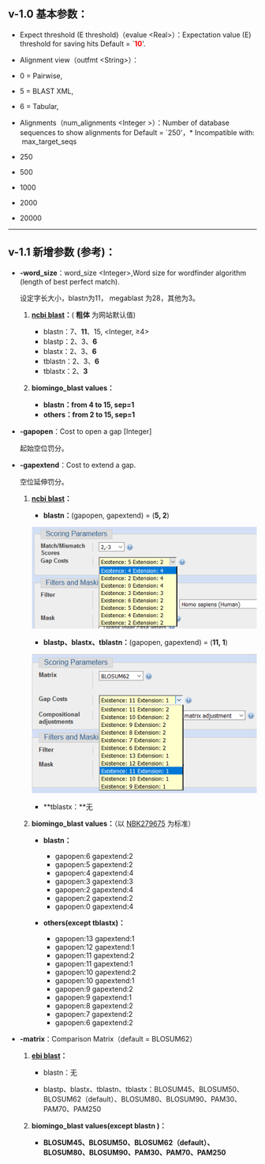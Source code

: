 ## v-1.0 基本参数：
*   Expect threshold (E threshold)（evalue &lt;Real&gt;）：Expectation value (E) threshold for saving hits Default = `**<font color="#ff0000">10</font>**'.
*   Alignment view（outfmt &lt;String&gt;）：

   *   0 = Pairwise,
   *   5 = BLAST XML,
   *   6 = Tabular,

*   Alignments（num_alignments &lt;Integer &gt;）：Number of database sequences to show alignments for Default = `250'，* Incompatible with:  max_target_seqs

   *   250
   *   500
   *   1000
   *   2000
   *   20000

----

## v-1.1 新增参数 (参考)：

*  **-word_size**：word_size &lt;Integer&gt;,Word size for wordfinder algorithm (length of best perfect match).

   设定字长大小，blastn为11， megablast 为28，其他为3。

   1. **[ncbi blast](https://blast.ncbi.nlm.nih.gov/Blast.cgi?PROGRAM=blastn&PAGE_TYPE=BlastSearch&LINK_LOC=blasthome)：**( **粗体** 为网站默认值)
      *   blastn：7、**11**、15, &lt;Integer, &ge;4&gt;
      *   blastp：2、3、**6**
      *   blastx：2、3、**6**
      *   tblastn：2、3、**6**
      *   tblastx：2、**3**

   2. **biomingo_blast values：**
      *   **blastn：from 4 to 15, sep=1**
      *   **others：from 2 to 15, sep=1**

*  **-gapopen**：Cost to open a gap \[Integer\]

   起始空位罚分。
   
*  **-gapextend**：Cost to extend a gap.

   空位延伸罚分。

   1. **[ncbi blast](https://blast.ncbi.nlm.nih.gov/Blast.cgi?PROGRAM=blastn&PAGE_TYPE=BlastSearch&LINK_LOC=blasthome)：**

      *   **blastn：**(gapopen, gapextend) = (**5, 2**)
   
      ![blastn](https://github.com/CNGB-DC/Biomigo/blob/master/Images/blastn_gap_parameter.png)
   
      *   **blastp、blastx、tblastn：**(gapopen, gapextend) = (**11, 1**)
   
      ![blastp](https://github.com/CNGB-DC/Biomigo/blob/master/Images/blastp-x_gap_parameter.png)
   
      *   **tblastx：**无
   
   2. **biomingo_blast values：**（以 [NBK279675](https://www.ncbi.nlm.nih.gov/books/NBK279675/) 为标准）
   
      *   **blastn：**
          
          * gapopen:6 gapextend:2
          * gapopen:5 gapextend:2
          * gapopen:4 gapextend:4
          * gapopen:3 gapextend:3
          * gapopen:2 gapextend:4
          * gapopen:2 gapextend:2
          * gapopen:0 gapextend:4
          
      *   **others(except tblastx)：**
          
          * gapopen:13 gapextend:1
          * gapopen:12 gapextend:1
          * gapopen:11 gapextend:2
          * gapopen:11 gapextend:1
          * gapopen:10 gapextend:2
          * gapopen:10 gapextend:1
          * gapopen:9 gapextend:2
          * gapopen:9 gapextend:1
          * gapopen:8 gapextend:2
          * gapopen:7 gapextend:2
          * gapopen:6 gapextend:2

*  **-matrix**：Comparison Matrix（default = BLOSUM62）

   1. **[ebi blast](http://www.ebi.ac.uk/Tools/sss/ncbiblast/nucleotide.html)：**

      *   blastn：无
   
      *   blastp、blastx、tblastn、tblastx：BLOSUM45、BLOSUM50、BLOSUM62（default）、BLOSUM80、BLOSUM90、PAM30、PAM70、PAM250

   2. **biomingo_blast values(except blastn )：**

      *   **BLOSUM45、BLOSUM50、BLOSUM62（default）、BLOSUM80、BLOSUM90、PAM30、PAM70、PAM250**

